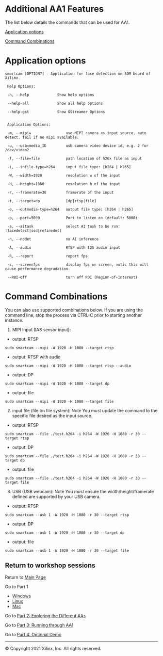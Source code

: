 # Additional AA1 Features
The list below details the commands that can be used for AA1.

[Application options](#Application-options)

[Command Combinations](#Command-combinations)

# Application options
```
smartcam [OPTION?] - Application for face detection on SOM board of Xilinx.

 Help Options:

 -h, --help             Show help options

 --help-all             Show all help options

 --help-gst             Show GStreamer Options

 
 Application Options:

 -m, --mipi=                use MIPI camera as input source, auto detect, fail if no mipi available.

 -u, --usb=media_ID         usb camera video device id, e.g. 2 for /dev/video2

 -f, --file=file            path location of h26x file as input

 -i, --infile-type=h264     input file type: [h264 | h265]

 -W, --width=1920           resolution w of the input

 -H, --height=1080          resolution h of the input

 -r, --framerate=30         framerate of the input

 -t, --target=dp            [dp|rtsp|file]

 -o, --outmedia-type=h264   output file type: [h264 | h265]

 -p, --port=5000            Port to listen on (default: 5000)

 -a, --aitask               select AI task to be run: [facedetect|ssd|refinedet]

 -n, --nodet                no AI inference

 -A, --audio                RTSP with I2S audio input

 -R, --report               report fps

 -s, --screenfps            display fps on screen, notic this will cause perfermance degradation.

 --ROI-off                  turn off ROI (Region-of-Interest)
 ``` 

# Command Combinations
You can also use supported combinations below.
If you are using the command line, stop the process via CTRL-C prior to starting another instance. 

1. MIPI Input (IAS sensor input):

 - output: RTSP
  ```
  sudo smartcam --mipi -W 1920 -H 1080 --target rtsp
  ```
- output: RTSP with audio
 ```
sudo smartcam --mipi -W 1920 -H 1080 --target rtsp --audio
```
- output: DP
```
sudo smartcam --mipi -W 1920 -H 1080 --target dp
```
- output: file
```
sudo smartcam --mipi -W 1920 -H 1080 --target file
```
2. input file (file on file system):
   Note You must update the command to the specific file desired as the input source.

 - output: RTSP
```
sudo smartcam --file ./test.h264 -i h264 -W 1920 -H 1080 -r 30 --target rtsp
```
 - output: DP
```
sudo smartcam --file ./test.h264 -i h264 -W 1920 -H 1080 -r 30 --target dp
```
- output: file
```
sudo smartcam --file ./test.h264 -i h264 -W 1920 -H 1080 -r 30 --target file
```
3.  USB (USB webcam):
    Note You must ensure the width/height/framerate defined are supported by your USB camera.

- output: RTSP
```
sudo smartcam --usb 1 -W 1920 -H 1080 -r 30 --target rtsp
```
- output: DP
```
sudo smartcam --usb 1 -W 1920 -H 1080 -r 30 --target dp
```
- output: file
```
sudo smartcam --usb 1 -W 1920 -H 1080 -r 30 --target file
```

## Return to workshop sessions
Return to [Main Page](https://github.com/Xilinx/Xilinx_KV260_Workshop)

Go to Part 1
 - [Windows](https://github.com/Xilinx/Xilinx_KV260_Workshop/blob/main/Part%201:%20Setup%20Board.md)
 - [Linux](https://github.com/Xilinx/Xilinx_KV260_Workshop/blob/main/Linux%20set-up.md)
 - [Mac](https://github.com/Xilinx/Xilinx_KV260_Workshop/blob/main/Mac%20set-up.md)


Go to [Part 2: Exploring the Different AAs](https://github.com/Xilinx/Xilinx_KV260_Workshop/blob/main/Part%202:%20Exploring%20the%20Different%20AAs.md)

Go to [Part 3: Running through AA1](https://github.com/Xilinx/Xilinx_KV260_Workshop/blob/main/Part%203:%20Running%20through%20AA1.md)

Go to [Part 4: Optional Demo](https://github.com/Xilinx/Xilinx_KV260_Workshop/blob/main/Part%204:%20Optional%20Demo.md) 

------------------------------------------------------
&copy; Copyright 2021 Xilinx, Inc. All rights reserved.
